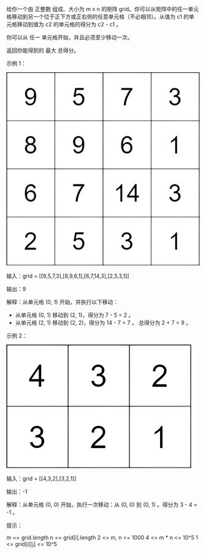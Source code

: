 给你一个由 正整数 组成、大小为 m x n 的矩阵 grid。你可以从矩阵中的任一单元格移动到另一个位于正下方或正右侧的任意单元格（不必相邻）。从值为
c1 的单元格移动到值为 c2 的单元格的得分为 c2 - c1 。

你可以从 任一 单元格开始，并且必须至少移动一次。

返回你能得到的 最大 总得分。

示例 1：

![img.png](img.png)

输入：grid = [[9,5,7,3],[8,9,6,1],[6,7,14,3],[2,5,3,1]]

输出：9

解释：从单元格 (0, 1) 开始，并执行以下移动：

- 从单元格 (0, 1) 移动到 (2, 1)，得分为 7 - 5 = 2 。
- 从单元格 (2, 1) 移动到 (2, 2)，得分为 14 - 7 = 7 。
  总得分为 2 + 7 = 9 。

示例 2：

![img_1.png](img_1.png)

输入：grid = [[4,3,2],[3,2,1]]

输出：-1

解释：从单元格 (0, 0) 开始，执行一次移动：从 (0, 0) 到 (0, 1) 。得分为 3 - 4 = -1 。

提示：

m == grid.length
n == grid[i].length
2 <= m, n <= 1000
4 <= m * n <= 10^5
1 <= grid[i][j] <= 10^5
